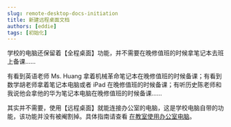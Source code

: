 ```yaml
---
slug: remote-desktop-docs-initiation
title: 新建远程桌面文档
authors: [eddie]
tags: [初始化]
---
```


学校的电脑还保留着【全程桌面】功能，并不需要在晚修值班的时候拿笔记本去班上备课……

<!-- truncate -->

有看到英语老师 Ms. Huang 拿着机械革命笔记本在晚修值班的时候备课；有看到数学胡老师拿着笔记本电脑或者 iPad 在晚修值班的时候备课；有听历史陈老师和我说他会拿他的华为笔记本电脑在晚修值班的时候备课……

其实并不需要，使用【远程桌面】就能连接办公室的电脑，这是学校电脑自带的功能，该功能并没有被阉割掉。具体指南请查看 [在教室使用办公室电脑](/docs/tutorials/remote-desktop)。
